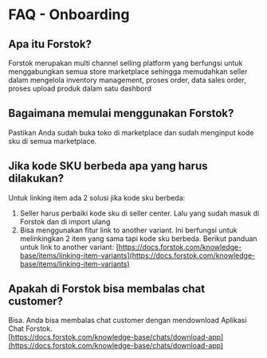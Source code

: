 # FAQ - Onboarding

## Apa itu Forstok?

Forstok merupakan multi channel selling platform yang berfungsi untuk menggabungkan semua store marketplace sehingga memudahkan seller dalam mengelola inventory management, proses order, data sales order, proses upload produk dalam satu dashbord

## Bagaimana memulai menggunakan Forstok?

Pastikan Anda sudah buka toko di marketplace dan sudah menginput kode sku di semua marketplace.

## Jika kode SKU berbeda apa yang harus dilakukan?

Untuk linking item ada 2 solusi jika kode sku berbeda:

1. Seller harus perbaiki kode sku di seller center. Lalu yang sudah masuk di Forstok dan di import ulang
2. Bisa menggunakan fitur link to another variant. Ini berfungsi untuk melinkingkan 2 item yang sama tapi kode sku berbeda. Berikut panduan untuk link to another variant: [https://docs.forstok.com/knowledge-base/items/linking-item-variants](https://docs.forstok.com/knowledge-base/items/linking-item-variants)

## Apakah di Forstok bisa membalas chat customer?

Bisa. Anda bisa membalas chat customer dengan mendownload Aplikasi Chat Forstok.   
[https://docs.forstok.com/knowledge-base/chats/download-app](https://docs.forstok.com/knowledge-base/chats/download-app)

